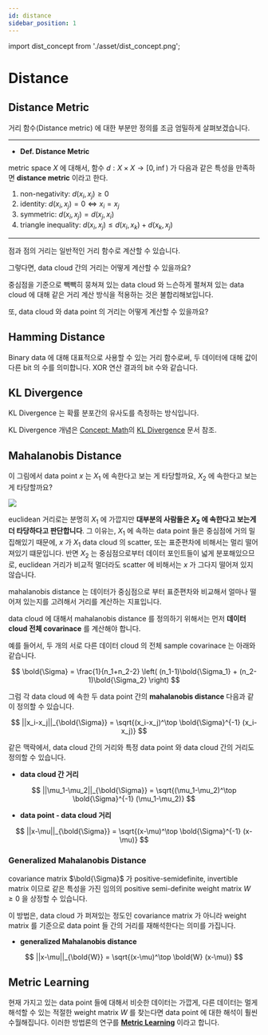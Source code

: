 ```yaml
---
id: distance
sidebar_position: 1
---
```

import dist_concept from './asset/dist_concept.png';

# Distance

## Distance Metric

거리 함수(Distance metric) 에 대한 부분만 정의를 조금 엄밀하게 살펴보겠습니다.

---
- **Def. Distance Metric**

metric space $X$ 에 대해서, 함수 $d: X \times X \rightarrow [0, \inf)$ 가 다음과 같은 특성을 만족하면 **distance metric** 이라고 한다.

1. non-negativity: $d(x_i, x_j) \geq 0$
2. identity: $d(x_i, x_j) = 0 \Longleftrightarrow x_i=x_j$
3. symmetric: $d(x_i, x_j) = d(x_j, x_i)$
4. triangle inequality: $d(x_i, x_j) \leq d(x_i, x_k) + d(x_k, x_j)$

---

점과 점의 거리는 일반적인 거리 함수로 계산할 수 있습니다.

그렇다면, data cloud 간의 거리는 어떻게 계산할 수 있을까요?

중심점을 기준으로 빽빽히 뭉쳐져 있는 data cloud 와 느슨하게 펼쳐져 있는 data cloud 에 대해 같은 거리 계산 방식을 적용하는 것은 불합리해보입니다.

또, data cloud 와 data point 의 거리는 어떻게 계산할 수 있을까요?

## Hamming Distance

 Binary data 에 대해 대표적으로 사용할 수 있는 거리 함수로써, 두 데이터에 대해 값이 다른 bit 의 수를 의미합니다. XOR 연산 결과의 bit 수와 같습니다.


## KL Divergence

KL Divergence 는 확률 분포간의 유사도를 측정하는 방식입니다.

KL Divergence 개념은 [Concept: Math](/docs/concepts/math/introduction)의 [KL Divergence](/docs/concepts/math/information/kl_divergence.md) 문서 참조.


## Mahalanobis Distance

이 그림에서 data point $x$ 는 $X_1$ 에 속한다고 보는 게 타당할까요, $X_2$ 에 속한다고 보는게 타당할까요?

<div style={{textAlign: 'Center'}}> 
    <img src={dist_concept} />
</div>


euclidean 거리로는 분명히 $X_1$ 에 가깝지만 **대부분의 사람들은 $X_2$ 에 속한다고 보는게 더 타당하다고 판단합니다**. 그 이유는, $X_1$ 에 속하는 data point 들은 중심점에 거의 밀집해있기 때문에, $x$ 가 $X_1$ data cloud 의 scatter, 또는 표준편차에 비해서는 멀리 떨어져있기 떄문입니다. 반면 $X_2$ 는 중심점으로부터 데이터 포인트들이 넓게 분포해있으므로, euclidean 거리가 비교적 멀더라도 scatter 에 비해서는 $x$ 가 그다지 떨어져 있지 않습니다.

mahalanobis distance 는 데이터가 중심점으로 부터 표준편차와 비교해서 얼마나 떨어져 있는지를 고려해서 거리를 계산하는 지표입니다.

data cloud 에 대해서 mahalanobis distance 를 정의하기 위해서는 먼저 **데이터 cloud 전체 covarinace** 를 계산해야 합니다.

예를 들어서, 두 개의 서로 다른 데이터 cloud 의 전체 sample covarinace 는 아래와 같습니다.

$$
\bold{\Sigma} = \frac{1}{n_1+n_2-2} \left( (n_1-1)\bold{\Sigma_1} + (n_2-1)\bold{\Sigma_2} \right)
$$

그럼 각 data cloud 에 속한 두 data point 간의 **mahalanobis distance** 다음과 같이 정의할 수 있습니다.

$$
||x_i-x_j||_{\bold{\Sigma}} = \sqrt{(x_i-x_j)^\top \bold{\Sigma}^{-1} (x_i-x_j)}
$$

같은 맥락에서, data cloud 간의 거리와 특정 data point 와 data cloud 간의 거리도 정의할 수 있습니다.

- **data cloud 간 거리**

$$
||\mu_1-\mu_2||_{\bold{\Sigma}} = \sqrt{(\mu_1-\mu_2)^\top \bold{\Sigma}^{-1} (\mu_1-\mu_2)}
$$

- **data point - data cloud 거리**

$$
||x-\mu||_{\bold{\Sigma}} = \sqrt{(x-\mu)^\top \bold{\Sigma}^{-1} (x-\mu)}
$$

### Generalized Mahalanobis Distance

 covariance matrix $\bold{\Sigma}$ 가 positive-semidefinite, invertible matrix 이므로 같은 특성을 가진 임의의 positive semi-definite weight matrix $W \geq 0$ 을 상정할 수 있습니다. 

 이 방법은, data cloud 가 퍼져있는 정도인 covariance matrix 가 아니라 weight matrix 를 기준으로 data point 들 간의 거리를 재해석한다는 의미를 가집니다.

 - **generalized Mahalanobis distance**

 $$
||x-\mu||_{\bold{W}} = \sqrt{(x-\mu)^\top \bold{W} (x-\mu)}
$$

## Metric Learning

 현재 가지고 있는 data point 들에 대해서 비슷한 데이터는 가깝게, 다른 데이터는 멀게 해석할 수 있는 적절한 weight matrix $W$ 를 찾는다면 data point 에 대한 해석이 훨씬 수월해집니다. 이러한 방법론의 연구를 **[Metric Learning](/docs/concepts/mlconcept/taxonomy/metriclearning)** 이라고 합니다.
